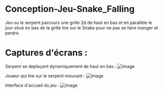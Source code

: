 # Conception-Jeu-Snake_Falling
Jeu ou le serpent parcours une grille 2d de haut en bas et en parallèle le jour situé en bas de la grille tire sur le Snake pour ne pas se faire manger et perdre.

# Captures d'écrans : 

Serpent se deplaçant dynamiquement de haut en bas :
![image](https://github.com/user-attachments/assets/2bd42bc8-165e-4698-b0c5-43e3b07a6a35)

Joueur qui tire sur le serpent mouvant : 
![image](https://github.com/user-attachments/assets/f42e88f2-19b8-4509-962c-0a4937131ad7)

Interface d'accueil du jeu : 
![image](https://github.com/user-attachments/assets/dd767c06-0dd5-486c-9abf-d2f6ed635e70)
